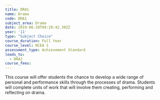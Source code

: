 ```yaml
---
title: DRA1
name: Drama
code: DRA1
subject_area: Drama
date: 2019-06-28T04:29:42.392Z
year: '11'
type: "Subject Choice"
course_duration: Full Year
course_level: NCEA 1
assessment_type: Achievement Standard
leads_to:
  - DRA2
course_fees:
---
```

This course will offer students the chance to develop a wide range of personal and performance skills through the processes of drama. Students will complete units of work that will involve them creating, performing and reflecting on drama.

